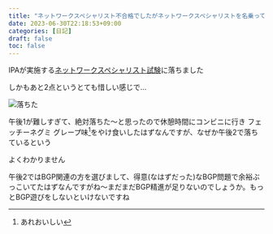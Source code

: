 ```yaml
---
title: "ネットワークスペシャリスト不合格でしたがネットワークスペシャリストを名乗っていいですか?"
date: 2023-06-30T22:18:53+09:00
categories: [日記]
draft: false
toc: false
---
```

IPAが実施する[ネットワークスペシャリスト試験](https://www.ipa.go.jp/shiken/kubun/nw.html)に落ちました

しかもあと2点というとても惜しい感じで...

![落ちた](/images/ネットワークスペシャリスト不合格でしたがネットワークスペシャリストを名乗ってもいいですか/落ちた.jpg)

午後1が難しすぎて、絶対落ちた～と思ったので休憩時間にコンビニに行き フェッチーネグミ グレープ味[^1]をやけ食いしたはずなんですが、なぜか午後2で落ちているという

よくわかりません

午後2ではBGP関連の方を選びまして、得意(なはずだった)なBGP問題で余裕ぶっこいてたはずなんですがね～まだまだBGP精進が足りないのでしょうか。もっとBGP遊びをしないといけないですね

[^1]: あれおいしい

